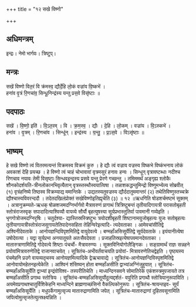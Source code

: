 +++
title = "१२ सखे विष्णो"

+++
## अधिमन्त्रम्
इन्द्रः। नेमो भार्गवः। त्रिष्टुप्।

## मन्त्रः
सखे॑ विष्णो वित॒रं वि क्र॑मस्व॒ द्यौर्दे॒हि लो॒कं वज्रा॑य वि॒ष्कभे॑ ।  
हना॑व वृ॒त्रं रि॒णचा॑व॒ सिन्धू॒निन्द्र॑स्य यन्तु प्रस॒वे विसृ॑ष्टाः ॥

## पदपाठः
सखे॑ । वि॒ष्णो॒ इति॑ । वि॒ऽत॒रम् । वि । क्र॒म॒स्व॒ । द्यौः । दे॒हि । लो॒कम् । वज्रा॑य । वि॒ऽस्कभे॑ ।  
हना॑व । वृ॒त्रम् । रि॒णचा॑व । सिन्धू॑न् । इन्द्र॑स्य । य॒न्तु॒ । प्र॒ऽस॒वे । विऽसृ॑ष्टाः ॥

## भाष्यम्
हे सखे विष्णो त्वं वितरमत्यन्तं विक्रमस्व विक्रमं कुरु । हे द्यौः त्वं वज्राय वज्रस्य विष्कभे विष्कंभनाय लोकं अवकाशं देहि प्रयच्छ । हे विष्णो त्वं चाहं चोभावावां वृत्रमसुरं हनावः हन्वः । सिन्धून् वृत्रावष्टब्धाः नदीश्च रिणचाव नयावः तेमी विसृष्टाः सिन्धवइन्द्रस्य प्रसवे यन्तु प्रेरणे गच्छन्तु । तमिममर्थं अङ्गृह्य श्लोकैः शौनकोदर्शयति-त्रीनलोकानभिवृत्यैतान् वृत्रस्तस्थौस्वयात्विषा । तन्नाशकद्धन्तुमिन्द्रो विष्णुमभ्येत्य सोब्रवीत् (१) वृत्रंहनिष्ये तिष्ठस्व विक्रम्याद्य ममान्तिके । उद्यतस्यतुवज्रस्य द्यौर्ददातुममान्तरं (२) तथेतिविष्णुस्तच्चक्रे द्यौश्चास्यविवरन्ददौ । तदेतदखिलंप्रोक्तं सखेविष्णोइतिह्यृचेति (३) ॥ १२ ॥ऋधगिति षोडशर्चमष्टमं सूक्तम् । अत्रानुक्रम्यते-ऋधक् षोळशजमदग्निर्भार्गवो मैत्रावरुणं प्रागाथं त्रित्रिष्टुबन्तं तृतीयादिगायत्री परासतोबृहती स्तोत्रंराजस्वृक् सपादादित्याश्विव्यौ वायव्ये सौर्यौ बृहत्युषस्या सूर्यप्रभास्तुतिर्वा पावमानी गव्येइति । भृगगोत्रोजमदग्निरृषिः । चतुर्दश्या- द्यास्तिस्रस्त्रिष्टुभः त्रयोदशीबृहती शिष्टानामयुजोबृहत्यः युजः सतोबृहत्यः तृतीयागायत्रीस्तोत्रंराजसुगायतेतिपादेनसहिता तेहिन्विरेइत्यादि- त्यदेवताका । आमेवचांसीतिद्वे अश्विनीदेवताके । आनोयज्ञन्दिविपृशमितिद्वे वायुदेवत्ये । बण्महाँअसिसूर्येतिद्वे सूर्यदेवताके । इयंयानीत्येषा उषोदेवत्या । यद्वा सूर्यप्रभा अनयातूयते अतःसैवदेवता । प्रजाहतिस्रइत्येषापवमानदेवताका । मातारुत्राणामितिद्वे गोदेवत्ये शिष्टाः पंचर्चो- मैत्रावरुण्यः । सूक्तविनियोगोलैङ्गिकः । सङ्ग्रामार्थं राज्ञः सन्नहने प्रयोवांमित्रावरुणेतिद्वे राजानवाचयेत् । सूत्रितंच-अभीवर्तंवाचयति प्रयोवां- मित्रावरुणेतिचद्वेइति । पृष्ठ्यस्य पंचमेहनि प्रउगे वायव्यतृचस्य आनोयज्ञमित्यादिके द्वेऋचावाद्ये । सूत्रितंच-आनोयज्ञन्दिविस्पृशमितिद्वे आनोवायोमहेतनइत्येकेति । आश्विनं शंसिष्यन् होता बण्महाँअसीति द्वाभ्यांअग्निंजुहुयात् । सूत्रितंच-बण्महाँअसिसूर्येति द्वाभ्यां इन्द्रंवोविश्व- तस्परीतिचेति । माध्यन्दिनसवने सोमातिरेके एकंशस्त्रमुपजायते तत्र बण्महाँअसीति प्रगाथः स्तोत्रियः । सूत्रितंच-बण्महाँअसिसूर्योदुत्यद्दर्शतं- वपुरिति प्रगाथौ स्तोत्रियानुरूपाविति । अयमेवप्रगाथश्चातुर्विशिकेहनि माध्यन्दिने ब्राह्मणाच्छंसिनो वैकल्पिकोनुरूपः । सूत्रितंच-श्रायन्तइव- सूर्यं बण्महाँअसिसूर्येति । मधुपर्केगामुत्सृज्य मातारुद्राणामिति जपेत् । सूत्रितंच-मातारुद्राणां दुहितवसूनामिति जपित्वोमुत्सृजतेत्युत्स्रक्ष्यन्निति ।